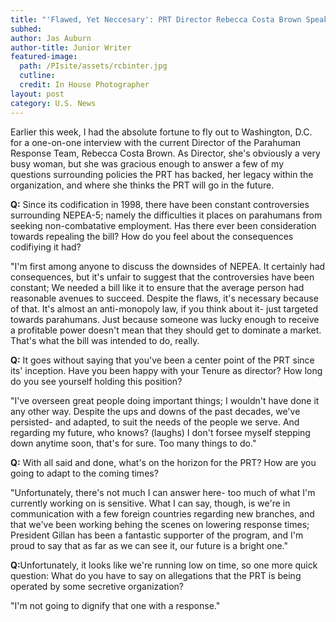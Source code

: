 ```yaml
---
title: "'Flawed, Yet Neccesary': PRT Director Rebecca Costa Brown Speaks on Controversial Parahuman Anti-Trust Laws"
subhed: 
author: Jas Auburn
author-title: Junior Writer
featured-image: 
  path: /PIsite/assets/rcbinter.jpg
  cutline: 
  credit: In House Photographer
layout: post
category: U.S. News
---
```


<p class="article">Earlier this week, I had the absolute fortune to fly out to Washington, D.C. for a one-on-one interview with the current Director of the Parahuman Response Team, Rebecca Costa Brown. As Director, she's obviously a very busy woman, but she was gracious enough to answer a few of my questions surrounding policies the PRT has backed, her legacy within the organization, and where she thinks the PRT will go in the future.</p> 

<p class="question"><b>Q:</b> Since its codification in 1998, there have been constant controversies surrounding NEPEA-5; namely the difficulties it places on parahumans from seeking non-combatative employment. Has there ever been consideration towards repealing the bill? How do you feel about the consequences codifiying it had?</p>

<p class="answer">"I'm first among anyone to discuss the downsides of NEPEA. It certainly had consequences, but it's unfair to suggest that the controversies have been constant; We needed a bill like it to ensure that the average person had reasonable avenues to succeed. Despite the flaws, it's necessary because of that. It's almost an anti-monopoly law, if you think about it- just targeted towards parahumans. Just because someone was lucky enough to receive a profitable power doesn't mean that they should get to dominate a market. That's what the bill was intended to do, really.</p>

<p class="question"><b>Q:</b> It goes without saying that you've been a center point of the PRT since its' inception. Have you been happy with your Tenure as director? How long do you see yourself holding this position?</p>

<p class="answer">"I've overseen great people doing important things; I wouldn't have done it any other way. Despite the ups and downs of the past decades, we've persisted- and adapted, to suit the needs of the people we serve. And regarding my future, who knows? (laughs) I don't forsee myself stepping down anytime soon, that's for sure. Too many things to do."</p>

<p class="question"><b>Q:</b> With all said and done, what's on the horizon for the PRT? How are you going to adapt to the coming times?</p>

<p class="answer">"Unfortunately, there's not much I can answer here- too much of what I'm currently working on is sensitive. What I can say, though, is we're in communication with a few foreign countries regarding new branches, and that we've been working behing the scenes on lowering response times; President Gillan has been a fantastic supporter of the program, and I'm proud to say that as far as we can see it, our future is a bright one."</p>

<p class="question"><b>Q:</b>Unfortunately, it looks like we're running low on time, so one more quick question: What do you have to say on allegations that the PRT is being operated by some secretive organization?</p>

<p class="answer">"I'm not going to dignify that one with a response."</p>
